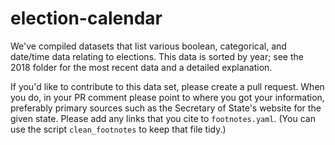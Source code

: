 # election-calendar

We've compiled datasets that list various boolean, categorical, and
date/time data relating to elections. This data is sorted by year; see
the 2018 folder for the most recent data and a detailed explanation.

If you'd like to contribute to this data set, please create a pull
request. When you do, in your PR comment please point to where you got
your information, preferably primary sources such as the Secretary of
State's website for the given state. Please add any links that you
cite to `footnotes.yaml`. (You can use the script `clean_footnotes` to
keep that file tidy.)
